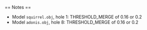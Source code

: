 
== Notes ==

* Model `squirrel.obj`, hole 1: THRESHOLD_MERGE of 0.16 or 0.2
* Model `adonis.obj`, hole 8: THRESHOLD_MERGE of 0.16 or 0.2
